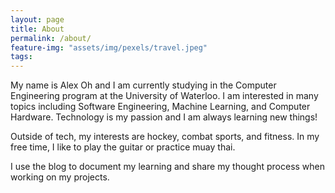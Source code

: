 ```yaml
---
layout: page
title: About
permalink: /about/
feature-img: "assets/img/pexels/travel.jpeg"
tags: 
---
```


My name is Alex Oh and I am currently studying in the Computer Engineering program at the University of Waterloo. I am interested in many topics including Software Engineering, Machine Learning, and Computer Hardware. Technology is my passion and I am always learning new things!

Outside of tech, my interests are hockey, combat sports, and fitness. In my free time, I like to play the guitar or practice muay thai.

I use the blog to document my learning and share my thought process when working on my projects. 